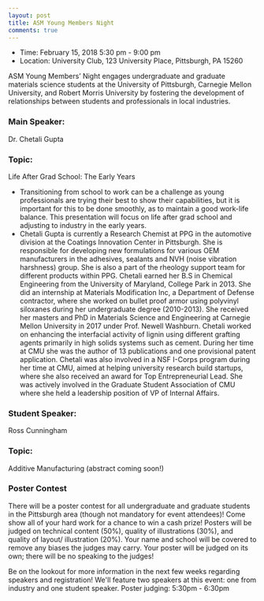 ```yaml
---
layout: post
title: ASM Young Members Night
comments: true
---
```


- Time: February 15, 2018 5:30 pm - 9:00 pm
- Location: University Club, 123 University Place, Pittsburgh, PA 15260

ASM Young Members’ Night engages undergraduate and graduate materials science students at the University of Pittsburgh, Carnegie Mellon University, and Robert Morris University by fostering the development of relationships between students and professionals in local industries.


### Main Speaker:
Dr. Chetali Gupta

### Topic:
Life After Grad School: The Early Years
- Transitioning from school to work can be a challenge as young professionals are trying their best to show their capabilities, but it is important for this to be done smoothly, as to maintain a good work-life balance. This presentation will focus on life after grad school and adjusting to industry in the early years.
- Chetali Gupta is currently a Research Chemist at PPG in the automotive division at the Coatings Innovation Center in Pittsburgh. She is responsible for developing new formulations for various OEM manufacturers in the adhesives, sealants and NVH (noise vibration harshness) group. She is also a part of the rheology support team for different products within PPG. Chetali earned her B.S in Chemical Engineering from the University of Maryland, College Park in 2013. She did an internship at Materials Modification Inc, a Department of Defense contractor, where she worked on bullet proof armor using polyvinyl siloxanes during her undergraduate degree (2010-2013). She received her masters and PhD in Materials Science and Engineering at Carnegie Mellon University in 2017 under Prof. Newell Washburn. Chetali worked on enhancing the interfacial activity of lignin using different grafting agents primarily in high solids systems such as cement. During her time at CMU she was the author of 13 publications and one provisional patent application. Chetali was also involved in a NSF I-Corps program during her time at CMU, aimed at helping university research build startups, where she also received an award for Top Entrepreneurial Lead. She was actively involved in the Graduate Student Association of CMU where she held a leadership position of VP of Internal Affairs.


### Student Speaker:
Ross Cunningham

### Topic:
Additive Manufacturing (abstract coming soon!)

### Poster Contest
There will be a poster contest for all undergraduate and graduate students in the Pittsburgh area (though not mandatory for event attendees)! Come show all of your hard work for a chance to win a cash prize! Posters will be judged on technical content (50%), quality of illustrations (30%), and quality of layout/ illustration (20%). Your name and school will be covered to remove any biases the judges may carry. Your poster will be judged on its own; there will be no speaking to the judges!

Be on the lookout for more information in the next few weeks regarding speakers and registration! We'll feature two speakers at this event: one from industry and one student speaker. 
Poster judging: 5:30pm - 6:30pm
